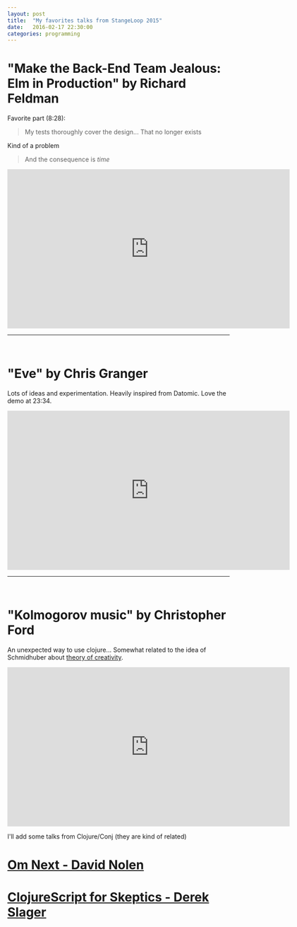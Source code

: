 ```yaml
---
layout: post
title:  "My favorites talks from StangeLoop 2015"
date:   2016-02-17 22:30:00
categories: programming
---
```


# "Make the Back-End Team Jealous: Elm in Production" by Richard Feldman

Favorite part (8:28):

> My tests thoroughly cover the design...
> That no longer exists

Kind of a problem

> And the consequence is *time*

<iframe width="640" height="360" src="https://www.youtube.com/embed/FV0DXNB94NE" frameborder="0" allowfullscreen></iframe>


---

<br/>

# "Eve" by Chris Granger

Lots of ideas and experimentation. Heavily inspired from Datomic. Love the demo at 23:34.

<iframe width="640" height="360" src="https://www.youtube.com/embed/5V1ynVyud4M" frameborder="0" allowfullscreen></iframe>

---

<br/>

# "Kolmogorov music" by Christopher Ford

An unexpected way to use clojure... Somewhat related to the idea of Schmidhuber about [theory of creativity](http://people.idsia.ch/~juergen/creativity.html). 

<iframe width="640" height="360" src="https://www.youtube.com/embed/Qg3XOfioapI" frameborder="0" allowfullscreen></iframe>

I'll add some talks from Clojure/Conj (they are kind of related)

# [Om Next - David Nolen](https://youtu.be/MDZpSIngwm4)

# [ClojureScript for Skeptics - Derek Slager](https://youtu.be/gsffg5xxFQI)
